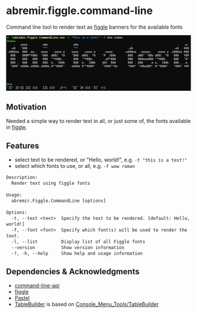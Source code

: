 # abremir.figgle.command-line

Command line tool to render text as [figgle](https://github.com/drewnoakes/figgle) banners for the available fonts

![abremir.Figgle.CommandLine](./assets/abremir.Figgle.CommandLine.png)

## Motivation

Needed a simple way to render text in all, or just some of, the fonts available in [figgle](https://github.com/drewnoakes/figgle).

## Features

* select text to be rendered, or "Hello, world!", e.g. `-t "this is a test!"`
* select which fonts to use, or all, e.g. `-f wow roman`

```text
Description:
  Render text using figgle fonts

Usage:
  abremir.Figgle.CommandLine [options]

Options:
  -t, --text <text>  Specify the text to be rendered. [default: Hello, world!]
  -f, --font <font>  Specify which font(s) will be used to render the text.
  -l, --list         Display list of all Figgle fonts
  --version          Show version information
  -?, -h, --help     Show help and usage information
```

## Dependencies &amp; Acknowledgments

* [command-line-api](https://github.com/dotnet/command-line-api)
* [figgle](https://github.com/drewnoakes/figgle)
* [Pastel](https://github.com/silkfire/Pastel)
* [TableBuilder](./source/abremir.Figgle.CommandLine/TableBuilder.cs) is based on [Console_Menu_Tools/TableBuilder](https://github.com/Grizzly-pride/Console_Menu_Tools)
